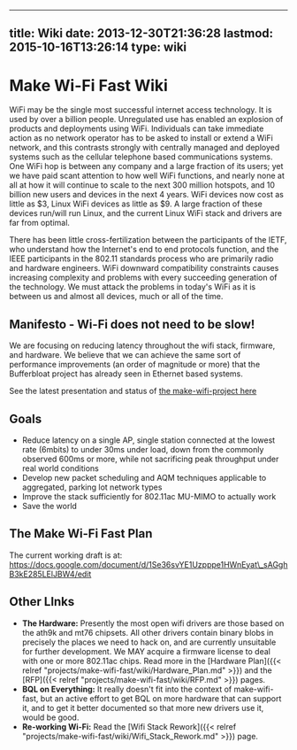 
---
title: Wiki
date: 2013-12-30T21:36:28
lastmod: 2015-10-16T13:26:14
type: wiki
---
Make Wi-Fi Fast Wiki
====================

WiFi may be the single most successful internet access technology. It is
used by over a billion people. Unregulated use has enabled an explosion
of products and deployments using WiFi. Individuals can take immediate
action as no network operator has to be asked to install or extend a
WiFi network, and this contrasts strongly with centrally managed and
deployed systems such as the cellular telephone based communications
systems. One WiFi hop is between any company and a large fraction of its
users; yet we have paid scant attention to how well WiFi functions, and
nearly none at all at how it will continue to scale to the next 300
million hotspots, and 10 billion new users and devices in the next 4
years. WiFi devices now cost as little as \$3, Linux WiFi devices as
little as \$9. A large fraction of these devices run/will run Linux, and
the current Linux WiFi stack and drivers are far from optimal.

There has been little cross-fertilization between the participants of
the IETF, who understand how the Internet's end to end protocols
function, and the IEEE participants in the 802.11 standards process who
are primarily radio and hardware engineers. WiFi downward compatibility
constraints causes increasing complexity and problems with every
succeeding generation of the technology. We must attack the problems in
today's WiFi as it is between us and almost all devices, much or all of
the time.

Manifesto - Wi-Fi does not need to be slow!
-------------------------------------------

We are focusing on reducing latency throughout the wifi stack, firmware,
and hardware. We believe that we can achieve the same sort of
performance improvements (an order of magnitude or more) that the
Bufferbloat project has already seen in Ethernet based systems.

See the latest presentation and status of [the make-wifi-project
here](https://www.youtube.com/watch?v=-vWrFCZXOWk)

Goals
-----

-   Reduce latency on a single AP, single station connected at the
    lowest rate (6mbits) to under 30ms under load, down from the
    commonly observed 600ms or more, while not sacrificing peak
    throughput under real world conditions
-   Develop new packet scheduling and AQM techniques applicable to
    aggregated, parking lot network types
-   Improve the stack sufficiently for 802.11ac MU-MIMO to actually work
-   Save the world

The Make Wi-Fi Fast Plan
------------------------

The current working draft is at:
https://docs.google.com/document/d/1Se36svYE1Uzpppe1HWnEyat\_sAGghB3kE285LElJBW4/edit

Other LInks
-----------

-   **The Hardware:** Presently the most open wifi drivers are those
    based on the ath9k and mt76 chipsets. All other drivers contain
    binary blobs in precisely the places we need to hack on, and are
    currently unsuitable for further development. We MAY acquire a
    firmware license to deal with one or more 802.11ac chips. Read more
    in the [Hardware Plan]({{< relref "projects/make-wifi-fast/wiki/Hardware_Plan.md" >}}) and the [RFP]({{< relref "projects/make-wifi-fast/wiki/RFP.md" >}}) pages.
-   **BQL on Everything:** It really doesn't fit into the context of
    make-wifi-fast, but an active effort to get BQL on more hardware
    that can support it, and to get it better documented so that more
    new drivers use it, would be good.
-   **Re-working Wi-Fi:** Read the [Wifi Stack Rework]({{< relref "projects/make-wifi-fast/wiki/Wifi_Stack_Rework.md" >}}) page.

